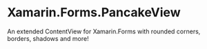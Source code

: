 # Xamarin.Forms.PancakeView
An extended ContentView for Xamarin.Forms with rounded corners, borders, shadows and more!
